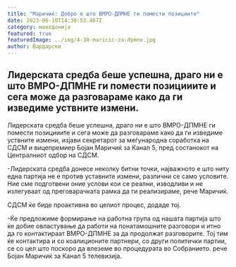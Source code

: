 ```yaml
---
title: "Маричиќ: Добро е што ВМРО-ДПМНЕ ги помести позициите"
date: 2023-06-10T14:30:53.467Z
category: македонија
featured: true
featuredImage: ../img/4-30-maricic-za-dpmne.jpg
author: Вардарски
---
```

<!--StartFragment-->

## Лидерската средба беше успешна, драго ни е што ВМРО-ДПМНЕ ги помести позицииите и сега може да разговараме како да ги изведиме уствните измени.

<!--EndFragment--><!--StartFragment-->

Лидерската средба беше успешна, драго ни е што ВМРО-ДПМНЕ ги помести позицииите и сега може да разговараме како да ги изведиме уствните измени, изјави секретарот за меѓународна соработка на СДСМ и вицепремиер Бојан Маричиќ за Канал 5, пред состанокот на Централниот одбор на СДСМ.

\-Лидерската средба донесе неколку битни точки, најважното е што ниту една партија не е против уставните измени, различни се само условите. Ние сме подготвени оние услови кои се реални, изводливи и не излегуваат од преговарачката рамка да ги реализираме, рече Маричиќ.

СДСМ ќе биде проактивна во целиот процес, додаде тој.

\-Ќе предложиме формирање на работна група од нашата партија што ќе добие овластување да работи на понатамошните разговори и итно да го контактираат ВМРО-ДПМНЕ за да продолжат разговорите. Тој тим ќе контактира и со коалиционите партнери, со други политички партии, се со цел што поскоро да влеземе во процедурата во Собранието. рече Бојан Маричиќ за Канал 5 телевизија.

<!--EndFragment-->
